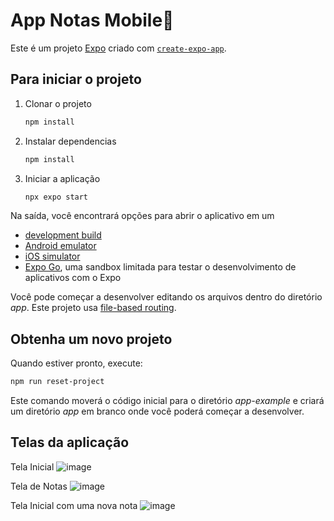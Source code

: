 # App Notas Mobile👋

Este é um projeto [Expo](https://expo.dev) criado com [`create-expo-app`](https://www.npmjs.com/package/create-expo-app).

## Para iniciar o projeto

1. Clonar o projeto

   ```bash
   npm install
   ```
   
3. Instalar dependencias

   ```bash
   npm install
   ```

4. Iniciar a aplicação

   ```bash
   npx expo start
   ```

Na saída, você encontrará opções para abrir o aplicativo em um

- [development build](https://docs.expo.dev/develop/development-builds/introduction/)
- [Android emulator](https://docs.expo.dev/workflow/android-studio-emulator/)
- [iOS simulator](https://docs.expo.dev/workflow/ios-simulator/)
- [Expo Go](https://expo.dev/go), uma sandbox limitada para testar o desenvolvimento de aplicativos com o Expo

Você pode começar a desenvolver editando os arquivos dentro do diretório *app*. Este projeto usa [file-based routing](https://docs.expo.dev/router/introduction).

## Obtenha um novo projeto

Quando estiver pronto, execute:

```bash
npm run reset-project
```

Este comando moverá o código inicial para o diretório *app-example* e criará um diretório *app* em branco onde você poderá começar a desenvolver.

## Telas da aplicação

Tela Inicial
![image](https://github.com/user-attachments/assets/03824e1a-2aa3-42d7-bb68-8a4225107c68)

Tela de Notas
![image](https://github.com/user-attachments/assets/39c43a9b-ea83-4a6c-866f-c8b85fef3e30)

Tela Inicial com uma nova nota
![image](https://github.com/user-attachments/assets/9f87a1a4-127d-4ed2-8603-c13fc65c220c)


